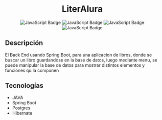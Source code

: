<h1 align="center"> LiterAlura </h1>
<p align="center">
  <img alt="JavaScript Badge" src="https://img.shields.io/badge/java-%23ED8B00.svg?style=for-the-badge&logo=openjdk&logoColor=white">
  <img alt="JavaScript Badge" src="https://img.shields.io/badge/spring-%236DB33F.svg?style=for-the-badge&logo=spring&logoColor=white">
  <img alt="JavaScript Badge" src="https://img.shields.io/badge/postgres-%23316192.svg?style=for-the-badge&logo=postgresql&logoColor=white">
  <img alt="JavaScript Badge" src="https://img.shields.io/badge/Hibernate-59666C?style=for-the-badge&logo=Hibernate&logoColor=white">
</p>

<h2>Descripción</h2>
<p>El Back End usando Spring Boot, para una aplicacion de libros, donde se buscar un libro guardandose en la base de datos, luego mediante menu, se puede manipular la base de datos para mostrar distintos elementos y funciones qu la componen</p>

<h2>Tecnologías</h2>
<ul>
  <li>JAVA</li>
  <li>Spring Boot</li>
  <li>Postgres</li>
  <li>Hibernate</li>
</ul>
